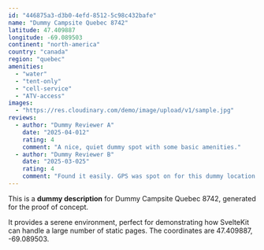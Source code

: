 ```yaml
---
id: "446875a3-d3b0-4efd-8512-5c98c432bafe"
name: "Dummy Campsite Quebec 8742"
latitude: 47.409887
longitude: -69.089503
continent: "north-america"
country: "canada"
region: "quebec"
amenities:
  - "water"
  - "tent-only"
  - "cell-service"
  - "ATV-access"
images:
  - "https://res.cloudinary.com/demo/image/upload/v1/sample.jpg"
reviews:
  - author: "Dummy Reviewer A"
    date: "2025-04-012"
    rating: 4
    comment: "A nice, quiet dummy spot with some basic amenities."
  - author: "Dummy Reviewer B"
    date: "2025-03-025"
    rating: 4
    comment: "Found it easily. GPS was spot on for this dummy location."
---
```


This is a **dummy description** for Dummy Campsite Quebec 8742, generated for the proof of concept.

It provides a serene environment, perfect for demonstrating how SvelteKit can handle a large number of static pages. The coordinates are 47.409887, -69.089503.
